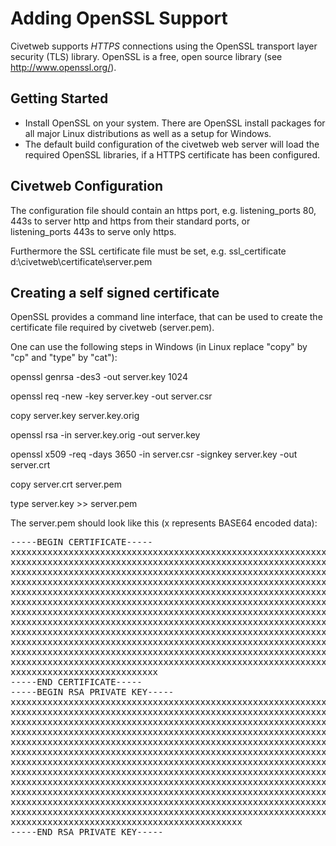 Adding OpenSSL Support
=====

Civetweb supports *HTTPS* connections using the OpenSSL transport layer 
security (TLS) library. OpenSSL is a free, open source library (see
http://www.openssl.org/).


Getting Started
----

- Install OpenSSL on your system. There are OpenSSL install packages for all
  major Linux distributions as well as a setup for Windows.
- The default build configuration of the civetweb web server will load the
  required OpenSSL libraries, if a HTTPS certificate has been configured.
  

Civetweb Configuration
----
  
The configuration file should contain an https port, e.g.
  listening_ports 80, 443s
to server http and https from their standard ports, or  
  listening_ports 443s
to serve only https.

Furthermore the SSL certificate file must be set, e.g.
  ssl_certificate d:\civetweb\certificate\server.pem

  
Creating a self signed certificate
----

OpenSSL provides a command line interface, that can be used to create the 
certificate file required by civetweb (server.pem). 

One can use the following steps in Windows (in Linux replace "copy" by "cp"
and "type" by "cat"):

  openssl genrsa -des3 -out server.key 1024
  
  openssl req -new -key server.key -out server.csr
  
  copy server.key server.key.orig
  
  openssl rsa -in server.key.orig -out server.key
  
  openssl x509 -req -days 3650 -in server.csr -signkey server.key -out server.crt
  
  copy server.crt server.pem
  
  type server.key >> server.pem


The server.pem should look like this (x represents BASE64 encoded data):

<pre>
-----BEGIN CERTIFICATE-----
xxxxxxxxxxxxxxxxxxxxxxxxxxxxxxxxxxxxxxxxxxxxxxxxxxxxxxxxxxxxxxxx
xxxxxxxxxxxxxxxxxxxxxxxxxxxxxxxxxxxxxxxxxxxxxxxxxxxxxxxxxxxxxxxx
xxxxxxxxxxxxxxxxxxxxxxxxxxxxxxxxxxxxxxxxxxxxxxxxxxxxxxxxxxxxxxxx
xxxxxxxxxxxxxxxxxxxxxxxxxxxxxxxxxxxxxxxxxxxxxxxxxxxxxxxxxxxxxxxx
xxxxxxxxxxxxxxxxxxxxxxxxxxxxxxxxxxxxxxxxxxxxxxxxxxxxxxxxxxxxxxxx
xxxxxxxxxxxxxxxxxxxxxxxxxxxxxxxxxxxxxxxxxxxxxxxxxxxxxxxxxxxxxxxx
xxxxxxxxxxxxxxxxxxxxxxxxxxxxxxxxxxxxxxxxxxxxxxxxxxxxxxxxxxxxxxxx
xxxxxxxxxxxxxxxxxxxxxxxxxxxxxxxxxxxxxxxxxxxxxxxxxxxxxxxxxxxxxxxx
xxxxxxxxxxxxxxxxxxxxxxxxxxxxxxxxxxxxxxxxxxxxxxxxxxxxxxxxxxxxxxxx
xxxxxxxxxxxxxxxxxxxxxxxxxxxxxxxxxxxxxxxxxxxxxxxxxxxxxxxxxxxxxxxx
xxxxxxxxxxxxxxxxxxxxxxxxxxxxxxxxxxxxxxxxxxxxxxxxxxxxxxxxxxxxxxxx
xxxxxxxxxxxxxxxxxxxxxxxxxxxxxxxxxxxxxxxxxxxxxxxxxxxxxxxxxxxxxxxx
xxxxxxxxxxxxxxxxxxxxxxxxxxxx
-----END CERTIFICATE-----
-----BEGIN RSA PRIVATE KEY-----
xxxxxxxxxxxxxxxxxxxxxxxxxxxxxxxxxxxxxxxxxxxxxxxxxxxxxxxxxxxxxxxx
xxxxxxxxxxxxxxxxxxxxxxxxxxxxxxxxxxxxxxxxxxxxxxxxxxxxxxxxxxxxxxxx
xxxxxxxxxxxxxxxxxxxxxxxxxxxxxxxxxxxxxxxxxxxxxxxxxxxxxxxxxxxxxxxx
xxxxxxxxxxxxxxxxxxxxxxxxxxxxxxxxxxxxxxxxxxxxxxxxxxxxxxxxxxxxxxxx
xxxxxxxxxxxxxxxxxxxxxxxxxxxxxxxxxxxxxxxxxxxxxxxxxxxxxxxxxxxxxxxx
xxxxxxxxxxxxxxxxxxxxxxxxxxxxxxxxxxxxxxxxxxxxxxxxxxxxxxxxxxxxxxxx
xxxxxxxxxxxxxxxxxxxxxxxxxxxxxxxxxxxxxxxxxxxxxxxxxxxxxxxxxxxxxxxx
xxxxxxxxxxxxxxxxxxxxxxxxxxxxxxxxxxxxxxxxxxxxxxxxxxxxxxxxxxxxxxxx
xxxxxxxxxxxxxxxxxxxxxxxxxxxxxxxxxxxxxxxxxxxxxxxxxxxxxxxxxxxxxxxx
xxxxxxxxxxxxxxxxxxxxxxxxxxxxxxxxxxxxxxxxxxxxxxxxxxxxxxxxxxxxxxxx
xxxxxxxxxxxxxxxxxxxxxxxxxxxxxxxxxxxxxxxxxxxxxxxxxxxxxxxxxxxxxxxx
xxxxxxxxxxxxxxxxxxxxxxxxxxxxxxxxxxxxxxxxxxxxxxxxxxxxxxxxxxxxxxxx
xxxxxxxxxxxxxxxxxxxxxxxxxxxxxxxxxxxxxxxxxxxx
-----END RSA PRIVATE KEY-----
</pre>
